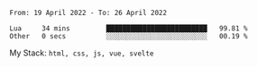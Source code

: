 <!--START_SECTION:waka-->

```text
From: 19 April 2022 - To: 26 April 2022

Lua     34 mins         █████████████████████████   99.81 %
Other   0 secs          ░░░░░░░░░░░░░░░░░░░░░░░░░   00.19 %
```

<!--END_SECTION:waka-->
My Stack: `html, css, js, vue, svelte`
